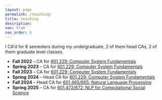 ```yaml
---
layout: page
permalink: /teaching/
title: teaching
description: 
nav: true
nav_order: 6
---
```


I CA'd for 6 semesters during my undergraduate, 2 of them head CAs, 2 of them graduate level classes. 
- **Fall 2022** – CA for [601.229: Computer System Fundamentals](https://jhucsf.github.io/fall2022/syllabus.html)  
- **Spring 2023** – CA for [601.229: Computer System Fundamentals](https://jhucsf.github.io/spring2023/syllabus.html)  
- **Fall 2023** – CA for [601.229: Computer System Fundamentals](https://jhucsf.github.io/fall2023/syllabus.html)  
- **Spring 2024** – Head CA for [601.229: Computer System Fundamentals](https://jhucsf.github.io/spring2024/syllabus.html)  
- **Fall 2024** – Head CA for [601.465/665: Natural Language Processing](https://www.cs.jhu.edu/~jason/465/)  
- **Spring 2025** – CA for [601.472/672: NLP for Computational Social Science](https://nlp-css-601-672.cs.jhu.edu/sp2025/)  
